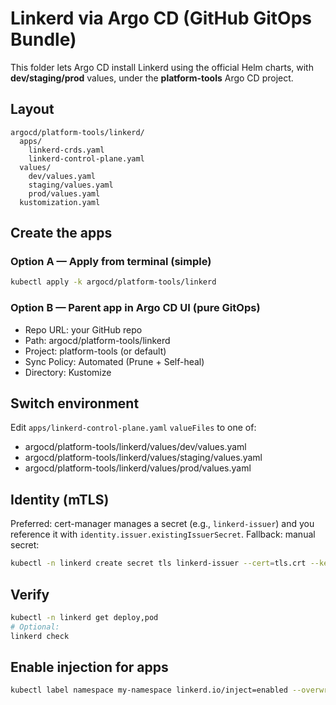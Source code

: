 # Linkerd via Argo CD (GitHub GitOps Bundle)

This folder lets Argo CD install Linkerd using the official Helm charts, with **dev/staging/prod** values, under the **platform-tools** Argo CD project.

## Layout
```
argocd/platform-tools/linkerd/
  apps/
    linkerd-crds.yaml
    linkerd-control-plane.yaml
  values/
    dev/values.yaml
    staging/values.yaml
    prod/values.yaml
  kustomization.yaml
```

## Create the apps

### Option A — Apply from terminal (simple)
```bash
kubectl apply -k argocd/platform-tools/linkerd
```

### Option B — Parent app in Argo CD UI (pure GitOps)
- Repo URL: your GitHub repo
- Path: argocd/platform-tools/linkerd
- Project: platform-tools (or default)
- Sync Policy: Automated (Prune + Self-heal)
- Directory: Kustomize

## Switch environment
Edit `apps/linkerd-control-plane.yaml` `valueFiles` to one of:
- argocd/platform-tools/linkerd/values/dev/values.yaml
- argocd/platform-tools/linkerd/values/staging/values.yaml
- argocd/platform-tools/linkerd/values/prod/values.yaml

## Identity (mTLS)
Preferred: cert-manager manages a secret (e.g., `linkerd-issuer`) and you reference it with `identity.issuer.existingIssuerSecret`.
Fallback: manual secret:
```bash
kubectl -n linkerd create secret tls linkerd-issuer --cert=tls.crt --key=tls.key
```

## Verify
```bash
kubectl -n linkerd get deploy,pod
# Optional:
linkerd check
```

## Enable injection for apps
```bash
kubectl label namespace my-namespace linkerd.io/inject=enabled --overwrite
```
